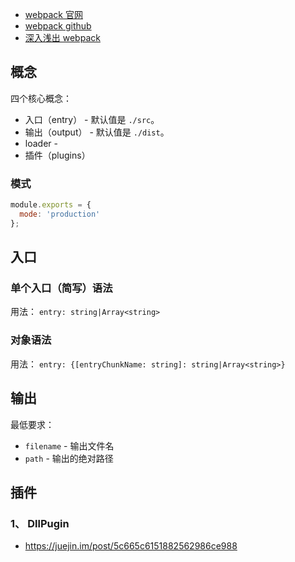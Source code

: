 * [webpack 官网](https://www.webpackjs.com/)
* [webpack github](https://github.com/webpack/webpack)
* [深入浅出 webpack](http://webpack.wuhaolin.cn/)

## 概念

四个核心概念：  

- 入口（entry） - 默认值是 `./src`。  
- 输出（output） - 默认值是 `./dist`。  
- loader - 
- 插件（plugins）  

### 模式
```js
module.exports = {
  mode: 'production'
};
```

## 入口

### 单个入口（简写）语法
用法： `entry: string|Array<string>`  

### 对象语法
用法： `entry: {[entryChunkName: string]: string|Array<string>}`  

## 输出

最低要求：  

- `filename` - 输出文件名
- `path` - 输出的绝对路径



## 插件
### 1、 DllPugin
* https://juejin.im/post/5c665c6151882562986ce988
